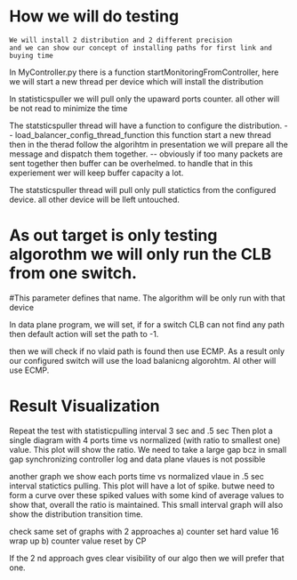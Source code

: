 # How we will do testing 

    We will install 2 distribution and 2 different precision
    and we can show our concept of installing paths for first link and buying time

In MyController.py there is a function startMonitoringFromController, here we will start a new thread per device which will install the 
distribution 

In statisticspuller we will pull only the upaward ports counter. all other will be not read to minimize the time 

The statsticspuller thread will have a function to configure the distribution. -- load_balancer_config_thread_function
this function 
start a new thread 
then in the therad follow the algorihtm in presentation 
we will prepare all the message and dispatch them together. 
-- obviously if too many packets are sent together then buffer can be overhelmed. to handle that in this experiement wer will 
keep buffer capacity a lot. 

The statsticspuller thread will pull only  pull statictics from the configured device. all other device will be lleft untouched. 

# As out target is only testing algorothm we will only run the CLB from one switch.
#This parameter defines that name. The algorithm will be only run with that device


In data plane program, we will set, if for a switch CLB can not find any path then default action will set 
the path to -1. 

then we will check if no vlaid path is found then use ECMP. As a result only our configured switch will 
use the load balanicng algorohtm. Al other will use ECMP.
    


# Result Visualization

Repeat the test with statisticpulling interval 3 sec and .5 sec
Then plot a single diagram with 4 ports time vs normalized (with ratio to smallest one) value. 
This plot will show the ratio. We need to take a large gap bcz in small gap synchronizing controller log and data plane vlaues is not possible

another graph we show each ports time vs normalized vlaue in .5 sec interval statictics pulling. 
This plot will have a lot of spike. butwe need to form a curve over these spiked values with some kind of average values to show that, 
overall the ratio is maintained. 
This small interval graph will also show the distribution transition time. 


check same set of graphs with 2 approaches 
a) counter set hard value 16 wrap up
b) counter value reset by CP

If the 2 nd approach gves clear visibility of our algo then we will prefer that one. 
